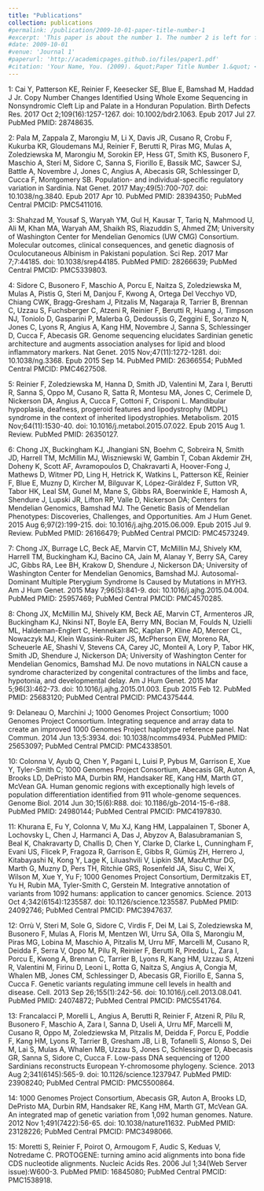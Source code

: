 ```yaml
---
title: "Publications"
collection: publications
#permalink: /publication/2009-10-01-paper-title-number-1
#excerpt: 'This paper is about the number 1. The number 2 is left for future work.'
#date: 2009-10-01
#venue: 'Journal 1'
#paperurl: 'http://academicpages.github.io/files/paper1.pdf'
#citation: 'Your Name, You. (2009). &quot;Paper Title Number 1.&quot; <i>Journal 1</i>. 1(1).'
---
```

1: Cai Y, Patterson KE, Reinier F, Keesecker SE, Blue E, Bamshad M, Haddad J Jr. 
Copy Number Changes Identified Using Whole Exome Sequencing in Nonsyndromic Cleft
Lip and Palate in a Honduran Population. Birth Defects Res. 2017 Oct
2;109(16):1257-1267. doi: 10.1002/bdr2.1063. Epub 2017 Jul 27. PubMed PMID:
28748635.


2: Pala M, Zappala Z, Marongiu M, Li X, Davis JR, Cusano R, Crobu F, Kukurba KR, 
Gloudemans MJ, Reinier F, Berutti R, Piras MG, Mulas A, Zoledziewska M, Marongiu 
M, Sorokin EP, Hess GT, Smith KS, Busonero F, Maschio A, Steri M, Sidore C, Sanna
S, Fiorillo E, Bassik MC, Sawcer SJ, Battle A, Novembre J, Jones C, Angius A,
Abecasis GR, Schlessinger D, Cucca F, Montgomery SB. Population- and
individual-specific regulatory variation in Sardinia. Nat Genet. 2017
May;49(5):700-707. doi: 10.1038/ng.3840. Epub 2017 Apr 10. PubMed PMID: 28394350;
PubMed Central PMCID: PMC5411016.


3: Shahzad M, Yousaf S, Waryah YM, Gul H, Kausar T, Tariq N, Mahmood U, Ali M,
Khan MA, Waryah AM, Shaikh RS, Riazuddin S, Ahmed ZM; University of Washington
Center for Mendelian Genomics (UW CMG) Consortium. Molecular outcomes, clinical
consequences, and genetic diagnosis of Oculocutaneous Albinism in Pakistani
population. Sci Rep. 2017 Mar 7;7:44185. doi: 10.1038/srep44185. PubMed PMID:
28266639; PubMed Central PMCID: PMC5339803.


4: Sidore C, Busonero F, Maschio A, Porcu E, Naitza S, Zoledziewska M, Mulas A,
Pistis G, Steri M, Danjou F, Kwong A, Ortega Del Vecchyo VD, Chiang CWK,
Bragg-Gresham J, Pitzalis M, Nagaraja R, Tarrier B, Brennan C, Uzzau S,
Fuchsberger C, Atzeni R, Reinier F, Berutti R, Huang J, Timpson NJ, Toniolo D,
Gasparini P, Malerba G, Dedoussis G, Zeggini E, Soranzo N, Jones C, Lyons R,
Angius A, Kang HM, Novembre J, Sanna S, Schlessinger D, Cucca F, Abecasis GR.
Genome sequencing elucidates Sardinian genetic architecture and augments
association analyses for lipid and blood inflammatory markers. Nat Genet. 2015
Nov;47(11):1272-1281. doi: 10.1038/ng.3368. Epub 2015 Sep 14. PubMed PMID:
26366554; PubMed Central PMCID: PMC4627508.


5: Reinier F, Zoledziewska M, Hanna D, Smith JD, Valentini M, Zara I, Berutti R, 
Sanna S, Oppo M, Cusano R, Satta R, Montesu MA, Jones C, Cerimele D, Nickerson
DA, Angius A, Cucca F, Cottoni F, Crisponi L. Mandibular hypoplasia, deafness,
progeroid features and lipodystrophy (MDPL) syndrome in the context of inherited 
lipodystrophies. Metabolism. 2015 Nov;64(11):1530-40. doi:
10.1016/j.metabol.2015.07.022. Epub 2015 Aug 1. Review. PubMed PMID: 26350127.


6: Chong JX, Buckingham KJ, Jhangiani SN, Boehm C, Sobreira N, Smith JD, Harrell 
TM, McMillin MJ, Wiszniewski W, Gambin T, Coban Akdemir ZH, Doheny K, Scott AF,
Avramopoulos D, Chakravarti A, Hoover-Fong J, Mathews D, Witmer PD, Ling H,
Hetrick K, Watkins L, Patterson KE, Reinier F, Blue E, Muzny D, Kircher M,
Bilguvar K, López-Giráldez F, Sutton VR, Tabor HK, Leal SM, Gunel M, Mane S,
Gibbs RA, Boerwinkle E, Hamosh A, Shendure J, Lupski JR, Lifton RP, Valle D,
Nickerson DA; Centers for Mendelian Genomics, Bamshad MJ. The Genetic Basis of
Mendelian Phenotypes: Discoveries, Challenges, and Opportunities. Am J Hum Genet.
2015 Aug 6;97(2):199-215. doi: 10.1016/j.ajhg.2015.06.009. Epub 2015 Jul 9.
Review. PubMed PMID: 26166479; PubMed Central PMCID: PMC4573249.


7: Chong JX, Burrage LC, Beck AE, Marvin CT, McMillin MJ, Shively KM, Harrell TM,
Buckingham KJ, Bacino CA, Jain M, Alanay Y, Berry SA, Carey JC, Gibbs RA, Lee BH,
Krakow D, Shendure J, Nickerson DA; University of Washington Center for Mendelian
Genomics, Bamshad MJ. Autosomal-Dominant Multiple Pterygium Syndrome Is Caused by
Mutations in MYH3. Am J Hum Genet. 2015 May 7;96(5):841-9. doi:
10.1016/j.ajhg.2015.04.004. PubMed PMID: 25957469; PubMed Central PMCID:
PMC4570285.


8: Chong JX, McMillin MJ, Shively KM, Beck AE, Marvin CT, Armenteros JR,
Buckingham KJ, Nkinsi NT, Boyle EA, Berry MN, Bocian M, Foulds N, Uzielli ML,
Haldeman-Englert C, Hennekam RC, Kaplan P, Kline AD, Mercer CL, Nowaczyk MJ,
Klein Wassink-Ruiter JS, McPherson EW, Moreno RA, Scheuerle AE, Shashi V, Stevens
CA, Carey JC, Monteil A, Lory P, Tabor HK, Smith JD, Shendure J, Nickerson DA;
University of Washington Center for Mendelian Genomics, Bamshad MJ. De novo
mutations in NALCN cause a syndrome characterized by congenital contractures of
the limbs and face, hypotonia, and developmental delay. Am J Hum Genet. 2015 Mar 
5;96(3):462-73. doi: 10.1016/j.ajhg.2015.01.003. Epub 2015 Feb 12. PubMed PMID:
25683120; PubMed Central PMCID: PMC4375444.


9: Delaneau O, Marchini J; 1000 Genomes Project Consortium; 1000 Genomes Project 
Consortium. Integrating sequence and array data to create an improved 1000
Genomes Project haplotype reference panel. Nat Commun. 2014 Jun 13;5:3934. doi:
10.1038/ncomms4934. PubMed PMID: 25653097; PubMed Central PMCID: PMC4338501.


10: Colonna V, Ayub Q, Chen Y, Pagani L, Luisi P, Pybus M, Garrison E, Xue Y,
Tyler-Smith C; 1000 Genomes Project Consortium, Abecasis GR, Auton A, Brooks LD, 
DePristo MA, Durbin RM, Handsaker RE, Kang HM, Marth GT, McVean GA. Human genomic
regions with exceptionally high levels of population differentiation identified
from 911 whole-genome sequences. Genome Biol. 2014 Jun 30;15(6):R88. doi:
10.1186/gb-2014-15-6-r88. PubMed PMID: 24980144; PubMed Central PMCID:
PMC4197830.


11: Khurana E, Fu Y, Colonna V, Mu XJ, Kang HM, Lappalainen T, Sboner A,
Lochovsky L, Chen J, Harmanci A, Das J, Abyzov A, Balasubramanian S, Beal K,
Chakravarty D, Challis D, Chen Y, Clarke D, Clarke L, Cunningham F, Evani US,
Flicek P, Fragoza R, Garrison E, Gibbs R, Gümüş ZH, Herrero J, Kitabayashi N,
Kong Y, Lage K, Liluashvili V, Lipkin SM, MacArthur DG, Marth G, Muzny D, Pers
TH, Ritchie GRS, Rosenfeld JA, Sisu C, Wei X, Wilson M, Xue Y, Yu F; 1000 Genomes
Project Consortium, Dermitzakis ET, Yu H, Rubin MA, Tyler-Smith C, Gerstein M.
Integrative annotation of variants from 1092 humans: application to cancer
genomics. Science. 2013 Oct 4;342(6154):1235587. doi: 10.1126/science.1235587.
PubMed PMID: 24092746; PubMed Central PMCID: PMC3947637.


12: Orrù V, Steri M, Sole G, Sidore C, Virdis F, Dei M, Lai S, Zoledziewska M,
Busonero F, Mulas A, Floris M, Mentzen WI, Urru SA, Olla S, Marongiu M, Piras MG,
Lobina M, Maschio A, Pitzalis M, Urru MF, Marcelli M, Cusano R, Deidda F, Serra
V, Oppo M, Pilu R, Reinier F, Berutti R, Pireddu L, Zara I, Porcu E, Kwong A,
Brennan C, Tarrier B, Lyons R, Kang HM, Uzzau S, Atzeni R, Valentini M, Firinu D,
Leoni L, Rotta G, Naitza S, Angius A, Congia M, Whalen MB, Jones CM, Schlessinger
D, Abecasis GR, Fiorillo E, Sanna S, Cucca F. Genetic variants regulating immune 
cell levels in health and disease. Cell. 2013 Sep 26;155(1):242-56. doi:
10.1016/j.cell.2013.08.041. PubMed PMID: 24074872; PubMed Central PMCID:
PMC5541764.


13: Francalacci P, Morelli L, Angius A, Berutti R, Reinier F, Atzeni R, Pilu R,
Busonero F, Maschio A, Zara I, Sanna D, Useli A, Urru MF, Marcelli M, Cusano R,
Oppo M, Zoledziewska M, Pitzalis M, Deidda F, Porcu E, Poddie F, Kang HM, Lyons
R, Tarrier B, Gresham JB, Li B, Tofanelli S, Alonso S, Dei M, Lai S, Mulas A,
Whalen MB, Uzzau S, Jones C, Schlessinger D, Abecasis GR, Sanna S, Sidore C,
Cucca F. Low-pass DNA sequencing of 1200 Sardinians reconstructs European
Y-chromosome phylogeny. Science. 2013 Aug 2;341(6145):565-9. doi:
10.1126/science.1237947. PubMed PMID: 23908240; PubMed Central PMCID: PMC5500864.


14: 1000 Genomes Project Consortium, Abecasis GR, Auton A, Brooks LD, DePristo
MA, Durbin RM, Handsaker RE, Kang HM, Marth GT, McVean GA. An integrated map of
genetic variation from 1,092 human genomes. Nature. 2012 Nov 1;491(7422):56-65.
doi: 10.1038/nature11632. PubMed PMID: 23128226; PubMed Central PMCID:
PMC3498066.


15: Moretti S, Reinier F, Poirot O, Armougom F, Audic S, Keduas V, Notredame C.
PROTOGENE: turning amino acid alignments into bona fide CDS nucleotide
alignments. Nucleic Acids Res. 2006 Jul 1;34(Web Server issue):W600-3. PubMed
PMID: 16845080; PubMed Central PMCID: PMC1538918.

